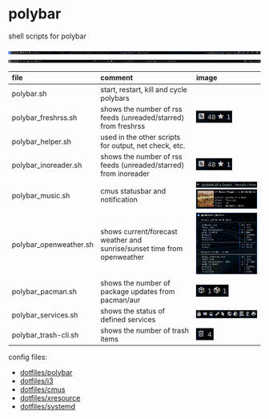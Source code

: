 # polybar

shell scripts for polybar

![monitor1](images/monitor1.png)
![monitor2](images/monitor2.png)

| file                   | comment                                                                 | image                                                                           |
| :--------------------- | :---------------------------------------------------------------------- | :------------------------------------------------------------------------------ |
| polybar.sh             | start, restart, kill and cycle polybars                                 |                                                                                 |
| polybar_freshrss.sh    | shows the number of rss feeds (unreaded/starred) from freshrss          | ![rss polybar](images/rss_polybar.png)                                          |
| polybar_helper.sh      | used in the other scripts for output, net check, etc.                   |                                                                                 |
| polybar_inoreader.sh   | shows the number of rss feeds (unreaded/starred) from inoreader         | ![rss polybar](images/rss_polybar.png)                                          |
| polybar_music.sh       | cmus statusbar and notification                                         | ![cmus polybar](images/cmus_polybar.png) ![cmus notify](images/cmus_notify.png) |
| polybar_openweather.sh | shows current/forecast weather and sunrise/sunset time from openweather | ![openweather](images/openweather.png)                                          |
| polybar_pacman.sh      | shows the number of package updates from pacman/aur                     | ![pacman polybar](images/pacman_polybar.png)                                    |
| polybar_services.sh    | shows the status of defined services                                    | ![services polybar](images/services_polybar.png)                                |
| polybar_trash-cli.sh   | shows the number of trash items                                         | ![trash polybar](images/trash_polybar.png)                                      |

config files:

- [dotfiles/polybar](https://github.com/mrdotx/dotfiles/tree/master/.config/polybar)
- [dotfiles/i3](https://github.com/mrdotx/dotfiles/tree/master/.config/i3)
- [dotfiles/cmus](https://github.com/mrdotx/dotfiles/tree/master/.config/cmus)
- [dotfiles/xresource](https://github.com/mrdotx/dotfiles/tree/master/.config/X11)
- [dotfiles/systemd](https://github.com/mrdotx/dotfiles/tree/master/.config/systemd/user)
